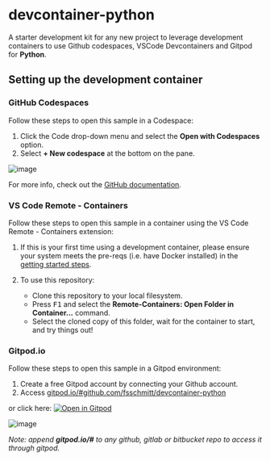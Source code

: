 # devcontainer-python
A starter development kit for any new project to leverage development containers to use Github codespaces, VSCode Devcontainers and Gitpod for **Python**.

## Setting up the development container

### GitHub Codespaces
Follow these steps to open this sample in a Codespace:
1. Click the Code drop-down menu and select the **Open with Codespaces** option.
2. Select **+ New codespace** at the bottom on the pane.

![image](https://user-images.githubusercontent.com/492108/109430376-03a69b00-79f9-11eb-8d64-b239fc9dded9.png)

For more info, check out the [GitHub documentation](https://docs.github.com/en/free-pro-team@latest/github/developing-online-with-codespaces/creating-a-codespace#creating-a-codespace).

### VS Code Remote - Containers
Follow these steps to open this sample in a container using the VS Code Remote - Containers extension:

1. If this is your first time using a development container, please ensure your system meets the pre-reqs (i.e. have Docker installed) in the [getting started steps](https://aka.ms/vscode-remote/containers/getting-started).

2. To use this repository:

   - Clone this repository to your local filesystem.
   - Press <kbd>F1</kbd> and select the **Remote-Containers: Open Folder in Container...** command.
   - Select the cloned copy of this folder, wait for the container to start, and try things out!

### Gitpod.io

Follow these steps to open this sample in a Gitpod environment:

1. Create a free Gitpod account by connecting your Github account.
2. Access [gitpod.io/#github.com/fsschmitt/devcontainer-python](gitpod.io/#github.com/fsschmitt/devcontainer-python)

or click here: [![Open in Gitpod](https://gitpod.io/button/open-in-gitpod.svg)](https://gitpod.io/#github.com/fsschmitt/devcontainer-python)

![image](https://user-images.githubusercontent.com/492108/109430394-2042d300-79f9-11eb-9595-0f5bd5954787.png)

*Note: append **gitpod.io/#** to any github, gitlab or bitbucket repo to access it through gitpod.*
